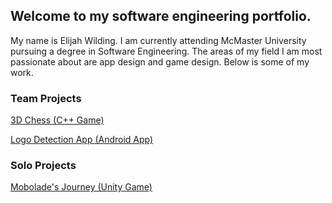 ## Welcome to my software engineering portfolio.

My name is Elijah Wilding. I am currently attending McMaster University pursuing a degree in Software Engineering. The areas of my field I am most passionate about are app design and game design. Below is some of my work.

### Team Projects

[3D Chess (C++ Game)](http://wildingelijah.github.io/3DChess)

[Logo Detection App (Android App)](http://wildingelijah.github.io/LogoDetectionApp)

### Solo Projects

[Mobolade's Journey (Unity Game)](http://wildingelijah.github.io/MoboladesJourney)
